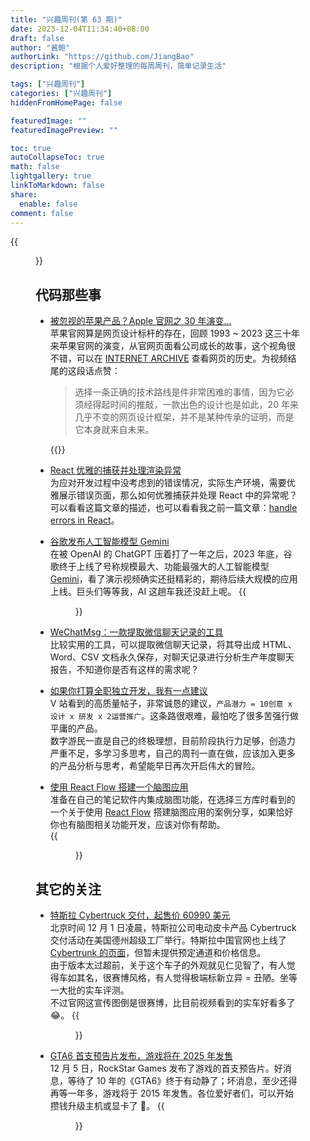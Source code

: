 ```yaml
---
title: "兴趣周刊(第 63 期)"
date: 2023-12-04T11:34:40+08:00
draft: false
author: "酱鲍"
authorLink: "https://github.com/JiangBao"
description: "根据个人爱好整理的每周周刊，简单记录生活"

tags: ["兴趣周刊"]
categories: ["兴趣周刊"]
hiddenFromHomePage: false

featuredImage: ""
featuredImagePreview: ""

toc: true
autoCollapseToc: true
math: false
lightgallery: true
linkToMarkdown: false
share:
  enable: false
comment: false
---
```


<!--more-->
{{<figure src="https://jiangbao-1258001083.cos.ap-shanghai.myqcloud.com/sky101.jpg" title="又是一个神奇的傍晚时分">}}

## 代码那些事
* [被忽视的苹果产品？Apple 官网之 30 年演变...](https://www.bilibili.com/video/BV13N4y1e7E6/)  
苹果官网算是网页设计标杆的存在，回顾 1993 ~ 2023 这三十年来苹果官网的演变，从官网页面看公司成长的故事，这个视角很不错，可以在 [INTERNET ARCHIVE](https://web.archive.org/web/20230000000000*/www.apple.com) 查看网页的历史。为视频结尾的这段话点赞：  
  > 选择一条正确的技术路线是件非常困难的事情，因为它必须经得起时间的推敲，一款出色的设计也是如此，20 年来几乎不变的网页设计框架，并不是某种传承的证明，而是它本身就来自未来。  

  {{<bilibili id="BV13N4y1e7E6">}}

* [React 优雅的捕获并处理渲染异常](https://mp.weixin.qq.com/s/P6OjL9jMvuOnLTEiPzT8tw)  
为应对开发过程中没考虑到的错误情况，实际生产环境，需要优雅展示错误页面，那么如何优雅捕获并处理 React 中的异常呢？可以看看这篇文章的描述，也可以看看我之前一篇文章：[handle errors in React](/react项目的错误处理)。

* [谷歌发布人工智能模型 Gemini](https://www.36kr.com/p/2549920778852745)  
在被 OpenAI 的 ChatGPT 压着打了一年之后，2023 年底，谷歌终于上线了号称规模最大、功能最强大的人工智能模型 [Gemini](https://deepmind.google/technologies/gemini/#introduction)，看了演示视频确实还挺精彩的，期待后续大规模的应用上线。巨头们等等我，AI 这趟车我还没赶上呢。
{{<figure src="https://jiangbao-1258001083.cos.ap-shanghai.myqcloud.com/gemini.jpeg">}}

* [WeChatMsg：一款提取微信聊天记录的工具](https://github.com/LC044/WeChatMsg)  
比较实用的工具，可以提取微信聊天记录，将其导出成 HTML、Word、CSV 文档永久保存，对聊天记录进行分析生产年度聊天报告，不知道你是否有这样的需求呢？ 

* [如果你打算全职独立开发，我有一点建议](https://www.v2ex.com/t/1000129)  
V 站看到的高质量帖子，非常诚恳的建议，`产品潜力 = 10创意 x 设计 x 研发 x 2运营推广`。这条路很艰难，最怕吃了很多苦强行做平庸的产品。  
数字游民一直是自己的终极理想，目前阶段执行力足够，创造力严重不足，多学习多思考，自己的周刊一直在做，应该加入更多的产品分析与思考，希望能早日再次开启伟大的冒险。

* [使用 React Flow 搭建一个脑图应用](https://blog.openreplay.com/build-a-mind-mapping-app-with-react-flow/?ref=dailydev)  
准备在自己的笔记软件内集成脑图功能，在选择三方库时看到的一个关于使用 [React Flow](https://reactflow.dev/) 搭建脑图应用的案例分享，如果恰好你也有脑图相关功能开发，应该对你有帮助。  
{{<figure src="https://jiangbao-1258001083.cos.ap-shanghai.myqcloud.com/react-flow.jpg">}}

## 其它的关注
* [特斯拉 Cybertruck 交付，起售价 60990 美元](https://finance.sina.cn/china/gjcj/2023-12-01/detail-imzwncti7841164.d.html?vt=4)  
北京时间 12 月 1 日凌晨，特斯拉公司电动皮卡产品 Cybertruck 交付活动在美国德州超级工厂举行。特斯拉中国官网也上线了 [Cybertrunk 的页面](https://www.tesla.cn/cybertruck)，但暂未提供预定通道和价格信息。  
由于版本太过超前，关于这个车子的外观就见仁见智了，有人觉得车如其名，很赛博风格，有人觉得极端标新立异 = 丑陋。坐等一大批的实车评测。  
不过官网这宣传图倒是很赛博，比目前视频看到的实车好看多了 😂。
{{<figure src="https://jiangbao-1258001083.cos.ap-shanghai.myqcloud.com/cybertrunk.jpg">}}

* [GTA6 首支预告片发布，游戏将在 2025 年发售](https://www.youtube.com/watch?v=QdBZY2fkU-0)  
12 月 5 日，RockStar Games 发布了游戏的首支预告片。好消息，等待了 10 年的《GTA6》终于有动静了；坏消息，至少还得再等一年多，游戏将于 2015 年发售。各位爱好者们，可以开始攒钱升级主机或显卡了 🐶。
{{<figure src="https://jiangbao-1258001083.cos.ap-shanghai.myqcloud.com/gta6preview.jpeg">}}

